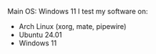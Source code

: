 Main OS: Windows 11
I test my software on:
- Arch Linux (xorg, mate, pipewire)
- Ubuntu 24.01
- Windows 11
